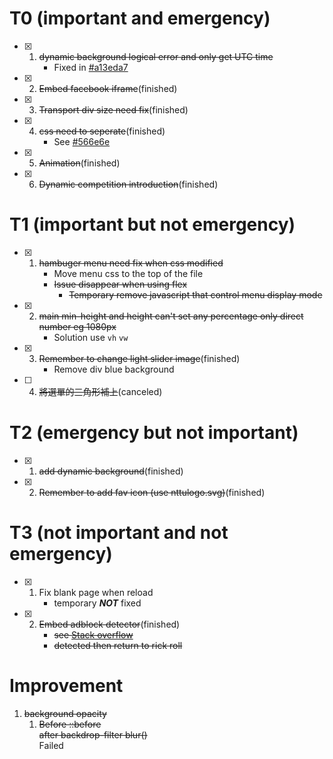 # T0 (important and emergency)
- [x] 1. ~~dynamic background logical error and only get UTC time~~
     * Fixed in [#a13eda7](https://github.com/bradly0cjw/CSIE-WEB-EXAM/tree/a13eda70aaf378faae75dfc8718c8d6a588ba57a)
- [x] 2. ~~Embed facebook iframe~~(finished)
- [X] 3. ~~Transport div size need fix~~(finished)
- [x] 4. ~~css need to seperate~~(finished)
     * See [#566e6e](https://github.com/bradly0cjw/CSIE-WEB-EXAM/commit/566e6e069e627b8950485e21309a4a9c46256cdc)
- [X] 5. ~~Animation~~(finished)
- [X] 6. ~~Dynamic competition introduction~~(finished)
# T1 (important but not emergency)
- [X] 1. ~~hambuger menu need fix when css modified~~
     * Move menu css to the top of the file
     * ~~Issue disappear when using flex~~
        * ~~Temporary remove javascript that control menu display mode~~
- [x] 2. ~~main min-height and height can't set any percentage only direct number eg 1080px~~
     * Solution use `vh` `vw`
- [X] 3. ~~Remember to change light slider image~~(finished)
     *  Remove div blue background
- [ ] 4. ~~將選單的三角形補上~~(canceled)
# T2 (emergency but not important)
- [x] 1. ~~add dynamic background~~(finished)
- [x] 2. ~~Remember to add fav icon (use nttulogo.svg)~~(finished)
# T3 (not important and not emergency)
- [X] 1. Fix blank page when reload
     * temporary ***NOT*** fixed
- [x] 2. ~~Embed adblock detector~~(finished)
     * ~~see [Stack overflow](https://stackoverflow.com/questions/4869154/how-to-detect-adblock-on-my-website)~~
     * ~~detected then return to rick roll~~
# Improvement
1. ~~background opacity~~
     1. ~~Before ::before~~<br>
     ~~after backdrop-filter blur()~~<br>
     Failed
	 
